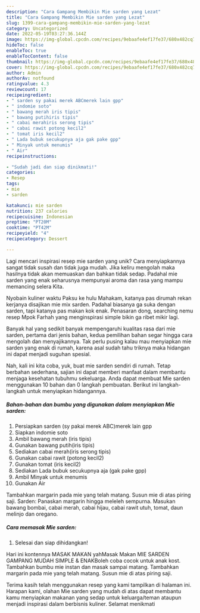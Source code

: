 ```yaml
---
description: "Cara Gampang Membikin Mie sarden yang Lezat"
title: "Cara Gampang Membikin Mie sarden yang Lezat"
slug: 1399-cara-gampang-membikin-mie-sarden-yang-lezat
category: Uncategorized
date: 2022-05-19T03:27:36.144Z
image: https://img-global.cpcdn.com/recipes/9ebaafe4ef17fe37/680x482cq70/mie-sarden-foto-resep-utama.jpg
hideToc: false
enableToc: true
enableTocContent: false
thumbnail: https://img-global.cpcdn.com/recipes/9ebaafe4ef17fe37/680x482cq70/mie-sarden-foto-resep-utama.jpg
cover: https://img-global.cpcdn.com/recipes/9ebaafe4ef17fe37/680x482cq70/mie-sarden-foto-resep-utama.jpg
author: Admin
authorAv: notfound
ratingvalue: 4.3
reviewcount: 17
recipeingredient:
- " sarden sy pakai merek ABCmerek lain gpp"
- " indomie soto"
- " bawang merah iris tipis"
- " bawang putihiris tipis"
- " cabai merahiris serong tipis"
- " cabai rawit potong kecil2"
- " tomat iris kecil2"
- " Lada bubuk secukupnya aja gak pake gpp"
- " Minyak untuk menumis"
- " Air"
recipeinstructions:

- "Sudah jadi dan siap dinikmati!"
categories:
- Resep
tags:
- mie
- sarden

katakunci: mie sarden 
nutrition: 237 calories
recipecuisine: Indonesian
preptime: "PT20M"
cooktime: "PT42M"
recipeyield: "4"
recipecategory: Dessert

---
```





Lagi mencari inspirasi resep mie sarden yang unik? Cara menyiapkannya sangat tidak susah dan tidak juga mudah. Jika keliru mengolah maka hasilnya tidak akan memuaskan dan bahkan tidak sedap. Padahal mie sarden yang enak seharusnya mempunyai aroma dan rasa yang mampu memancing selera Kita.





Nyobain kuliner waktu Paksu ke hulu Mahakam, katanya pas dirumah rekan kerjanya disajikan mie mix sarden. Padahal biasanya ga suka dengan sarden, tapi katanya pas makan kok enak. Penasaran dong, searching nemu resep Mpok Farhah yang menginspirasi simple bikin ga ribet mikir lagi.

Banyak hal yang sedikit banyak mempengaruhi kualitas rasa dari mie sarden, pertama dari jenis bahan, kedua pemilihan bahan segar hingga cara mengolah dan menyajikannya. Tak perlu pusing kalau mau menyiapkan mie sarden yang enak di rumah, karena asal sudah tahu triknya maka hidangan ini dapat menjadi suguhan spesial.






Nah, kali ini kita coba, yuk, buat mie sarden sendiri di rumah. Tetap berbahan sederhana, sajian ini dapat memberi manfaat dalam membantu menjaga kesehatan tubuhmu sekeluarga. Anda dapat membuat Mie sarden menggunakan 10 bahan dan 0 langkah pembuatan. Berikut ini langkah-langkah untuk menyiapkan hidangannya.

<!--inarticleads1-->

##### Bahan-bahan dan bumbu yang digunakan dalam menyiapkan Mie sarden:

1. Persiapkan  sarden (sy pakai merek ABC)merek lain gpp
1. Siapkan  indomie soto
1. Ambil  bawang merah (iris tipis)
1. Gunakan  bawang putih(iris tipis)
1. Sediakan  cabai merah(iris serong tipis)
1. Gunakan  cabai rawit (potong kecil2)
1. Gunakan  tomat (iris kecil2)
1. Sediakan  Lada bubuk secukupnya aja (gak pake gpp)
1. Ambil  Minyak untuk menumis
1. Gunakan  Air


Tambahkan margarin pada mie yang telah matang. Susun mie di atas piring saji. Sarden: Panaskan margarin hingga meleleh sempurna. Masukan bawang bombai, cabai merah, cabai hijau, cabai rawit utuh, tomat, daun melinjo dan oregano. 

<!--inarticleads2-->

##### Cara memasak Mie sarden:


1. Selesai dan siap dihidangkan!

Hari ini kontennya MASAK MAKAN yahMasak Makan MIE SARDEN GAMPANG MUDAH SIMPLE &amp; ENAKBoleh coba cocok untuk anak kost. Tambahkan bumbu mie instan dan masak sampai matang. Tambahkan margarin pada mie yang telah matang. Susun mie di atas piring saji. 

Terima kasih telah menggunakan resep yang kami tampilkan di halaman ini. Harapan kami, olahan Mie sarden yang mudah di atas dapat membantu kamu menyiapkan makanan yang sedap untuk keluarga/teman ataupun menjadi inspirasi dalam berbisnis kuliner. Selamat menikmati
